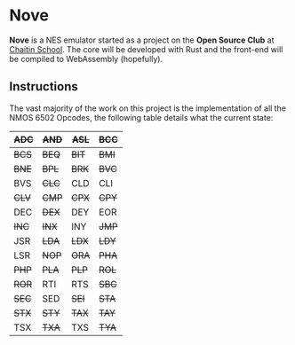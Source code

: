 # Nove

**Nove** is a NES emulator started as a project on the **Open Source Club** at [Chaitin School](https://chaitinschool.org/). 
The core will be developed with Rust and the front-end will be compiled to WebAssembly (hopefully).

## Instructions

The vast majority of the work on this project is the implementation of all the NMOS 6502 Opcodes, the following table
details what the current state:

| ~~ADC~~ | ~~AND~~ | ~~ASL~~ | ~~BCC~~ |
|---------|---------|---------|---------|
| ~~BCS~~ | ~~BEQ~~ | ~~BIT~~ | ~~BMI~~ |
| ~~BNE~~ | ~~BPL~~ | ~~BRK~~ | ~~BVC~~ |
| BVS     | ~~CLC~~ | CLD     | CLI     |
| ~~CLV~~ | ~~CMP~~ | ~~CPX~~ | ~~CPY~~ |
| DEC     | ~~DEX~~ | DEY     | EOR     |
| ~~INC~~ | ~~INX~~ | INY     | ~~JMP~~ |
| JSR     | ~~LDA~~ | ~~LDX~~ | ~~LDY~~ |
| LSR     | ~~NOP~~ | ~~ORA~~ | ~~PHA~~ |
| ~~PHP~~ | ~~PLA~~ | ~~PLP~~ | ~~ROL~~ |
| ~~ROR~~ | RTI     | RTS     | ~~SBC~~ |
| ~~SEC~~ | SED     | ~~SEI~~ | ~~STA~~ |
| ~~STX~~ | ~~STY~~ | ~~TAX~~ | ~~TAY~~ |
| TSX     | ~~TXA~~ | TXS     | ~~TYA~~ |
